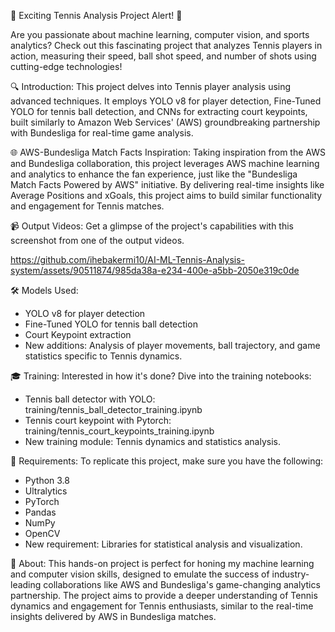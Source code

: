 
🎾 Exciting Tennis Analysis Project Alert! 🎾

Are you passionate about machine learning, computer vision, and sports analytics? Check out this fascinating project that analyzes Tennis players in action, measuring their speed, ball shot speed, and number of shots using cutting-edge technologies!

🔍 Introduction:
This project delves into Tennis player analysis using advanced techniques. It employs YOLO v8 for player detection, Fine-Tuned YOLO for tennis ball detection, and CNNs for extracting court keypoints, built similarly to Amazon Web Services' (AWS) groundbreaking partnership with Bundesliga for real-time game analysis.

🌐 AWS-Bundesliga Match Facts Inspiration:
Taking inspiration from the AWS and Bundesliga collaboration, this project leverages AWS machine learning and analytics to enhance the fan experience, just like the "Bundesliga Match Facts Powered by AWS" initiative. By delivering real-time insights like Average Positions and xGoals, this project aims to build similar functionality and engagement for Tennis matches.

📹 Output Videos:
Get a glimpse of the project's capabilities with this screenshot from one of the output videos.


https://github.com/ihebakermi10/AI-ML-Tennis-Analysis-system/assets/90511874/985da38a-e234-400e-a5bb-2050e319c0de



🛠️ Models Used:
- YOLO v8 for player detection
- Fine-Tuned YOLO for tennis ball detection
- Court Keypoint extraction
- New additions: Analysis of player movements, ball trajectory, and game statistics specific to Tennis dynamics.

🎓 Training:
Interested in how it's done? Dive into the training notebooks:
- Tennis ball detector with YOLO: training/tennis_ball_detector_training.ipynb
- Tennis court keypoint with Pytorch: training/tennis_court_keypoints_training.ipynb
- New training module: Tennis dynamics and statistics analysis.

🔧 Requirements:
To replicate this project, make sure you have the following:
- Python 3.8
- Ultralytics
- PyTorch
- Pandas
- NumPy
- OpenCV
- New requirement: Libraries for statistical analysis and visualization.

🌟 About:
This hands-on project is perfect for honing my machine learning and computer vision skills, designed to emulate the success of industry-leading collaborations like AWS and Bundesliga's game-changing analytics partnership. The project aims to provide a deeper understanding of Tennis dynamics and engagement for Tennis enthusiasts, similar to the real-time insights delivered by AWS in Bundesliga matches.


